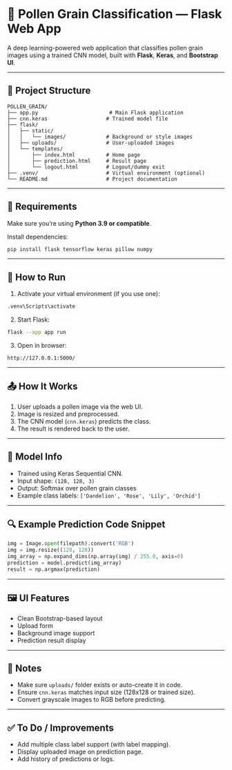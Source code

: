 
# 🌿 Pollen Grain Classification — Flask Web App

A deep learning-powered web application that classifies pollen grain images using a trained CNN model, built with **Flask**, **Keras**, and **Bootstrap UI**.

---

## 🧠 Project Structure

```
POLLEN_GRAIN/
├── app.py                       # Main Flask application
├── cnn.keras                   # Trained model file
├── flask/
│   ├── static/
│   │   └── images/             # Background or style images
│   ├── uploads/                # User-uploaded images
│   └── templates/
│       ├── index.html          # Home page
│       ├── prediction.html     # Result page
│       └── logout.html         # Logout/dummy exit
├── .venv/                      # Virtual environment (optional)
└── README.md                   # Project documentation
```

---

## 🔧 Requirements

Make sure you’re using **Python 3.9 or compatible**.

Install dependencies:

```bash
pip install flask tensorflow keras pillow numpy
```

---

## 🚀 How to Run

1. Activate your virtual environment (if you use one):

```bash
.venv\Scripts\activate
```

2. Start Flask:

```bash
flask --app app run
```

3. Open in browser:

```
http://127.0.0.1:5000/
```

---

## 📤 How It Works

1. User uploads a pollen image via the web UI.
2. Image is resized and preprocessed.
3. The CNN model (`cnn.keras`) predicts the class.
4. The result is rendered back to the user.

---

## 🧪 Model Info

- Trained using Keras Sequential CNN.
- Input shape: `(128, 128, 3)`
- Output: Softmax over pollen grain classes
- Example class labels: `['Dandelion', 'Rose', 'Lily', 'Orchid']`

---

## 🔍 Example Prediction Code Snippet

```python
img = Image.open(filepath).convert('RGB')
img = img.resize((128, 128))
img_array = np.expand_dims(np.array(img) / 255.0, axis=0)
prediction = model.predict(img_array)
result = np.argmax(prediction)
```

---

## 🖼️ UI Features

- Clean Bootstrap-based layout
- Upload form
- Background image support
- Prediction result display

---

## 📌 Notes

- Make sure `uploads/` folder exists or auto-create it in code.
- Ensure `cnn.keras` matches input size (128x128 or trained size).
- Convert grayscale images to RGB before predicting.

---

## ✅ To Do / Improvements

- Add multiple class label support (with label mapping).
- Display uploaded image on prediction page.
- Add history of predictions or logs.
